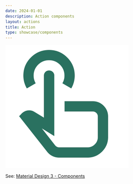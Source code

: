 ```yaml
---
date: 2024-01-01
description: Action components
layout: actions
title: Action
type: showcase/components
---
```

![actions.webp](/images/actions_1721246174666_0.webp)

See: [Material Design 3 - Components](https://m3.material.io/components)
